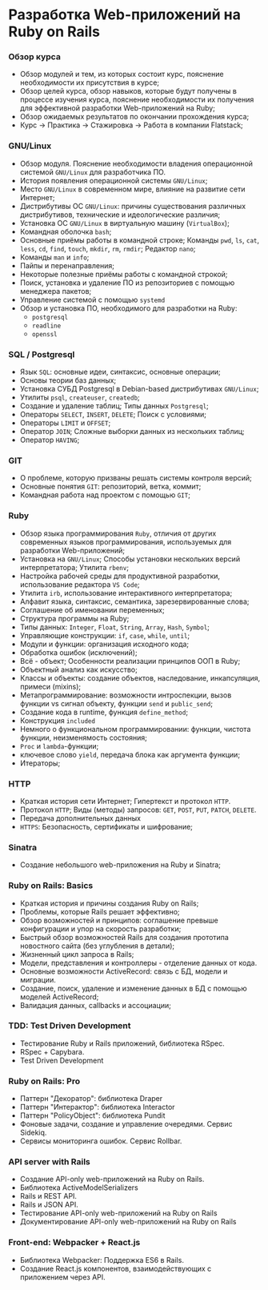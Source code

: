 # Разработка Web-приложений на Ruby on Rails

### Обзор курса

- Обзор модулей и тем, из которых состоит курс, пояснение необходимости их присутствия в курсе;
- Обзор целей курса, обзор навыков, которые будут получены в процессе изучения курса, пояснение необходимости их получения для эффективной разработки Web-приложений на Ruby;
- Обзор ожидаемых результатов по окончании прохождения курса;
- Курс -> Практика -> Стажировка -> Работа в компании Flatstack;

### GNU/Linux

- Обзор модуля. Пояснение необходимости владения операционной системой `GNU/Linux` для разработчика ПО.
- История появления операционной системы `GNU/Linux`;
- Место `GNU/Linux` в современном мире, влияние на развитие сети Интернет;
- Дистрибутивы ОС `GNU/Linux`: причины существования различных дистрибутивов, технические и идеологические различия;
- Установка ОС `GNU/Linux` в виртуальную машину (`VirtualBox`);
- Командная оболочка `bash`;
- Основные приёмы работы в командной строке; Команды `pwd`, `ls`, `cat`, `less`, `cd`, `find`, `touch`, `mkdir`, `rm`, `rmdir`; Редактор `nano`;
- Команды `man` и `info`;
- Пайпы и перенаправления;
- Некоторые полезные приёмы работы с командной строкой;
- Поиск, установка и удаление ПО из репозиториев с помощью менеджера пакетов;
- Управление системой с помощью `systemd`
- Обзор и установка ПО, необходимого для разработки на Ruby:
	- `postgresql`
	- `readline`
	- `openssl`

### SQL / Postgresql

- Язык `SQL`: основные идеи, синтаксис, основные операции;
- Основы теории баз данных;
- Установка СУБД Postgresql в Debian-based дистрибутивах `GNU/Linux`;
- Утилиты `psql`, `createuser`, `createdb`;
- Создание и удаление таблиц; Типы данных `Postgresql`;
- Операторы `SELECT`, `INSERT`, `DELETE`; Поиск с условиями;
- Операторы `LIMIT` и `OFFSET`;
- Оператор `JOIN`; Сложные выборки данных из нескольких таблиц;
- Оператор `HAVING`;

### GIT

- О проблеме, которую призваны решать системы контроля версий;
- Основные понятия `GIT`: репозиторий, ветка, коммит;
- Командная работа над проектом с помощью `GIT`;

### Ruby

- Обзор языка программирования `Ruby`, отличия от других современных языков программирования, используемых для разработки Web-приложений;
- Установка на `GNU/Linux`; Способы установки нескольких версий интерпретатора; Утилита `rbenv`;
- Настройка рабочей среды для продуктивной разработки, использование редактора `VS Code`;
- Утилита `irb`, использование интерактивного интерпретатора;
- Алфавит языка, синтаксис, семантика, зарезервированные слова;
- Соглашение об именовании переменных;
- Структура программы на Ruby;
- Типы данных: `Integer`, `Float`, `String`, `Array`, `Hash`, `Symbol`;
- Управляющие конструкции: `if`, `case`, `while`, `until`;
- Модули и функции: организация исходного кода;
- Обработка ошибок (исключений);
- Всё - объект; Особенности реализации принципов ООП в Ruby;
- Объектный анализ как искусство;
- Классы и объекты: создание объектов, наследование, инкапсуляция, примеси (mixins);
- Метапрограммирование: возможности интроспекции, вызов функции vs сигнал объекту, функции `send` и `public_send`;
- Создание кода в runtime, функция `define_method`;
- Конструкция `included`
- Немного о функциональном программировании: функции, чистота функции, неизменямость состояния;
- `Proc` и `lambda`-функции;
- ключевое слово `yield`, передача блока как аргумента функции;
- Итераторы;

### HTTP

- Краткая история сети Интернет; Гипертекст и протокол `HTTP`.
- Протокол `HTTP`; Виды (методы) запросов: `GET`, `POST`, `PUT`, `PATCH`, `DELETE`.
- Передача дополнительных данных
- `HTTPS`: Безопасность, сертификаты и шифрование;

### Sinatra

- Создание небольшого web-приложения на Ruby и Sinatra;

### Ruby on Rails: Basics

- Краткая история и причины создания Ruby on Rails;
- Проблемы, которые Rails решает эффективно;
- Обзор возможностей и принципов: соглашение превыше конфигурации и упор на скорость разработки;
- Быстрый обзор возможностей Rails для создания прототипа новостного сайта (без углубления в детали);
- Жизненный цикл запроса в Rails;
- Модели, представления и контроллеры - отделение данных от кода.
- Основные возможности ActiveRecord: связь с БД, модели и миграции.
- Создание, поиск, удаление и изменение данных в БД с помощью моделей ActiveRecord;
- Валидация данных, callbacks и ассоциации;

### TDD: Test Driven Development

- Тестирование Ruby и Rails приложений, библиотека RSpec.
- RSpec + Capybara.
- Test Driven Development

### Ruby on Rails: Pro

- Паттерн "Декоратор": библиотека Draper
- Паттерн "Интерактор": библиотека Interactor
- Паттерн "PolicyObject": библиотека Pundit
- Фоновые задачи, создание и управление очередями. Сервис Sidekiq.
- Сервисы мониторинга ошибок. Сервис Rollbar.

### API server with Rails

- Создание API-only web-приложений на Ruby on Rails.
- Библиотека ActiveModelSerializers
- Rails и REST API.
- Rails и JSON API.
- Тестирование API-only web-приложений на Ruby on Rails
- Документирование API-only web-приложений на Ruby on Rails

### Front-end: Webpacker + React.js

- Библиотека Webpacker: Поддержка ES6 в Rails.
- Создание React.js компонентов, взаимодействующих с приложением через API.
